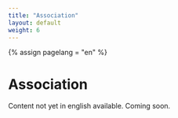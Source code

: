 ```yaml
---
title: "Association"
layout: default
weight: 6
---
```

<!-- Set variable "lang" to reflect page language -->
{% assign pagelang = "en" %}

# Association

Content not yet in english available. Coming soon. 